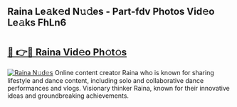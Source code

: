 ## Raina Le𝚊k𝚎d N𝚞𝚍es - Part-fdv Photos Vid𝚎o Le𝚊ks FhLn6

# <h2><a href="http://fbbqkh3.evod.top/?m=Raina">🔗 👉🔴 Raina Vid𝚎o Ph𝚘t𝚘s</a></h2>

[![Raina N𝚞d𝚎s](https://i.imgur.com/8V9OHl7.gif)](http://fbbqkh3.evod.top/?m=Raina)
Online content creator Raina who is known for sharing lifestyle and dance content, including solo and collaborative dance performances and vlogs. Visionary thinker Raina, known for their innovative ideas and groundbreaking achievements. 
